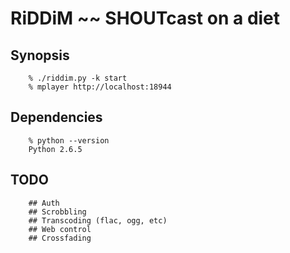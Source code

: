 RiDDiM ~~ SHOUTcast on a diet
==============================================================

Synopsis
---------------------------------------------------------------

        % ./riddim.py -k start
        % mplayer http://localhost:18944
 

Dependencies
---------------------------------------------------------------

        % python --version
        Python 2.6.5

TODO
---------------------------------------------------------------

        ## Auth
        ## Scrobbling
        ## Transcoding (flac, ogg, etc)
        ## Web control
        ## Crossfading
